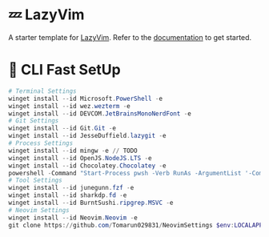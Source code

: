 # 💤 LazyVim

A starter template for [LazyVim](https://github.com/LazyVim/LazyVim).
Refer to the [documentation](https://lazyvim.github.io/installation) to get started.

# 🚀 CLI Fast SetUp

```powershell
# Terminal Settings
winget install --id Microsoft.PowerShell -e
winget install --id wez.wezterm -e
winget install --id DEVCOM.JetBrainsMonoNerdFont -e
# Git Settings
winget install --id Git.Git -e
winget install --id JesseDuffield.lazygit -e
# Process Settings
winget install --id mingw -e // TODO
winget install --id OpenJS.NodeJS.LTS -e
winget install --id Chocolatey.Chocolatey -e
powershell -Command "Start-Process pwsh -Verb RunAs -ArgumentList '-Command','choco upgrade chocolatey; choco install LuaRocks -y'"
# Tool Settings
winget install --id junegunn.fzf -e
winget install --id sharkdp.fd -e
winget install --id BurntSushi.ripgrep.MSVC -e
# Neovim Settings
winget install --id Neovim.Neovim -e
git clone https://github.com/Tomarun029831/NeovimSettings $env:LOCALAPPDATA\nvim
```
